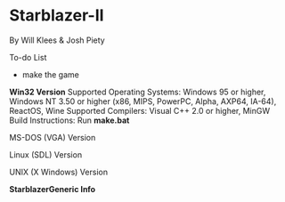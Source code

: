 # Starblazer-II
By Will Klees & Josh Piety

To-do List
- make the game

**Win32 Version**
Supported Operating Systems: Windows 95 or higher, Windows NT 3.50 or higher (x86, MIPS, PowerPC, Alpha, AXP64, IA-64), ReactOS, Wine
Supported Compilers: Visual C++ 2.0 or higher, MinGW
Build Instructions: Run **make.bat**

MS-DOS (VGA) Version

Linux (SDL) Version

UNIX (X Windows) Version

**StarblazerGeneric Info**
